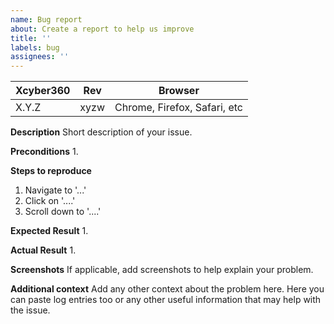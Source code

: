 ```yaml
---
name: Bug report
about: Create a report to help us improve
title: ''
labels: bug
assignees: ''
---
```


| Xcyber360 | Rev  | Browser                      |
|-------|------|------------------------------|
| X.Y.Z | xyzw | Chrome, Firefox, Safari, etc |

**Description**
Short description of your issue.

**Preconditions**
1. 

**Steps to reproduce**
1. Navigate to '...'
2. Click on '....'
3. Scroll down to '....'

**Expected Result**
1. 

**Actual Result**
1. 

**Screenshots**
If applicable, add screenshots to help explain your problem.

**Additional context**
Add any other context about the problem here. Here you can paste log entries too or any other useful information that may help with the issue.
